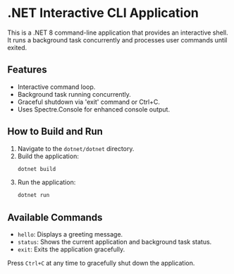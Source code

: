 # .NET Interactive CLI Application

This is a .NET 8 command-line application that provides an interactive shell.
It runs a background task concurrently and processes user commands until exited.

## Features

- Interactive command loop.
- Background task running concurrently.
- Graceful shutdown via 'exit' command or Ctrl+C.
- Uses Spectre.Console for enhanced console output.

## How to Build and Run

1.  Navigate to the `dotnet/dotnet` directory.
2.  Build the application:
    ```bash
    dotnet build
    ```
3.  Run the application:
    ```bash
    dotnet run
    ```

## Available Commands

- `hello`: Displays a greeting message.
- `status`: Shows the current application and background task status.
- `exit`: Exits the application gracefully.

Press `Ctrl+C` at any time to gracefully shut down the application.
